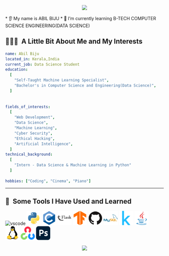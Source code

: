 <p align="center">
  <img src="https://capsule-render.vercel.app/api?type=waving&color=gradient&text=Hello_Everyone!&height=100&section=header"/>
</p>
* 👂 My name is  ABIL BIJU
* 🌱 I’m currently learning B-TECH COMPUTER SCIENCE ENGINEERING(DATA SCIENCE)
<h2> 👨🏻‍💻 &nbsp;A Little Bit About Me and My Interests</h2>

```yaml
name: Abil Biju
located_in: Kerala,India
current_job: Data Science Student
education:
  [
    "Self-Taught Machine Learning Specialist",
    "Bachelor's in Computer Science and Engineering(Data Science)",
  ]


fields_of_interests:
  [
    "Web Development",
    "Data Science",
    "Machine Learning",
    "Cyber Security",
    "Ethical Hacking",
    "Artificial Intelligence",
  ]
technical_background:
  [
    "Intern - Data Science & Machine Learning in Python"
  ]
  
hobbies: ["Coding", "Cinema", "Piano"]
```
  
---  
  
<h2> 🚀 &nbsp;Some Tools I Have Used and Learned</h2>
<p align="left">
<img src="https://cdn.jsdelivr.net/gh/devicons/devicon/icons/vscode/vscode-original.svg" alt="vscode" width="45" height="45"/>
  <img src="https://github.com/devicons/devicon/blob/v2.15.1/icons/python/python-original.svg" alt="Python" width="45" height="45"/>
<img src="https://github.com/devicons/devicon/blob/v2.15.1/icons/c/c-original.svg" alt="C" width="45" height="45"/>
<img src="https://github.com/devicons/devicon/blob/v2.15.1/icons/flask/flask-original-wordmark.svg" alt="Flask" width="45" height="45"/>
  <img src="https://github.com/devicons/devicon/blob/v2.15.1/icons/tensorflow/tensorflow-original.svg" alt="Tensorflow" height="45" width="45">
<img src="https://github.com/devicons/devicon/blob/v2.15.1/icons/github/github-original.svg" alt="Github" width="45" height="45"/>
  <img src="https://github.com/devicons/devicon/blob/v2.15.1/icons/mysql/mysql-original-wordmark.svg" alt="MySQL" width="45" height="45"/>
  <img src="https://github.com/devicons/devicon/blob/v2.15.1/icons/kaggle/kaggle-original.svg" alt="Kaggle" width="45" height="45"/>
  <img src="https://github.com/devicons/devicon/blob/v2.15.1/icons/java/java-original.svg" alt="Java" width="45" height="45"/>
  <img src="https://github.com/devicons/devicon/blob/v2.15.1/icons/linux/linux-original.svg" alt="Linux" width="45" height="45"/>
<img src="https://github.com/devicons/devicon/blob/v2.15.1/icons/opencv/opencv-original.svg" alt="OpenCV" width="45" height="45"/>
  <img src="https://github.com/devicons/devicon/blob/v2.15.1/icons/photoshop/photoshop-plain.svg" alt="Photoshop" width="45" height="45"/>
</p>
<p align="center">
  <img src="https://capsule-render.vercel.app/api?type=waving&color=gradient&height=100&section=footer"/>
</p>

